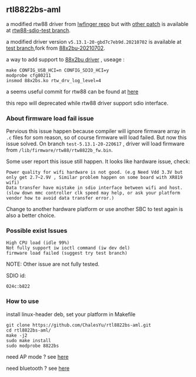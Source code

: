 
## rtl8822bs-aml

a modified rtw88 driver from [lwfinger repo](https://github.com/lwfinger/rtw88) but with [other patch](https://github.com/xdarklight/linux/commits/rtw88-test-20220611) is available at [rtw88-sdio-test branch](https://gitlab.com/ChalesYu/rtl8822bs-aml/tree/rtw88-sdio-test).

a modified driver version `v5.13.1-20-gbd7c7eb9d.20210702` is available at [test branch](https://github.com/ChalesYu/rtl8822bs-aml/tree/test-5.13.1-20-230201),fork from [88x2bu-20210702](https://github.com/morrownr/88x2bu-20210702).

a way to add support to [88x2bu driver](https://gitlab.com/ChalesYu/rtl8822bs-aml/tree/test-5.13.1-20-230201) , useage :

```
make CONFIG_USB_HCI=n CONFIG_SDIO_HCI=y
modprobe cfg80211
insmod 88x2bs.ko rtw_drv_log_level=4
```

a seems useful commit for rtw88 can be found at [here](https://github.com/xdarklight/linux/commit/80154847ef5ff284624a8abb2e66b690e41fb678)

this repo will deprecated while rtw88 driver support sdio interface.

### About firmware load fail issue

Pervious this issue happen because compiler will ignore firmware array in `.c` files for som reason,
 so of course firmware will load failed. But now this issue solved. On branch `test-5.13.1-20-220617` , driver will load firmware from `/lib/firmware/rtw88/rtw8822b_fw.bin`.

Some user report this issue still happen. It looks like hardware issue, check:

```
Power quality for wifi hardware is not good. (e.g Need Vdd 3.3V but only get 2.7~2.9V , Similar problem happen on some board with XR819 wifi)
Data transfer have mistake in sdio interface between wifi and host. (slow down mmc controller clk speed may help, or ask your platform vendor how to avoid data transfer error.)
```

Change to another hardware platform or use another SBC to test again is also a better choice.

### Possible exist Issues

```
High CPU load (idle 99%)
Not fully support iw ioctl command (iw dev del)
firmware load failed (suggest try test branch)
```

NOTE: Other issue are not fully tested.

SDIO id:

```
024c:b822
```

### How to use

install linux-header deb, set your platform in Makefile

```
git clone https://github.com/ChalesYu/rtl8822bs-aml.git
cd rtl8822bs-aml/
make -j2
sudo make install
sudo modprobe 8822bs
```

need AP mode ?   see [here](https://github.com/ChalesYu/rtl8822bs-aml/tree/master/getAP)

need bluetooth ? see [here](https://github.com/ChalesYu/rtl8822bs-aml/tree/master/bluetooth)
